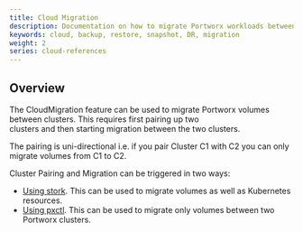```yaml
---
title: Cloud Migration
description: Documentation on how to migrate Portworx workloads between clusters
keywords: cloud, backup, restore, snapshot, DR, migration
weight: 2
series: cloud-references
---
```


## Overview
The CloudMigration feature can be used to migrate Portworx volumes between clusters. This requires first pairing up two     
clusters and then starting migration between the two clusters.

The pairing is uni-directional i.e. if you pair Cluster C1 with C2 you can only migrate volumes from C1 to C2.

Cluster Pairing and Migration can be triggered in two ways:

* [Using stork](/cloud-references/migration/migration-stork). This can be used to migrate volumes as well as Kubernetes resources.
* [Using pxctl](/cloud-references/migration/migration-pxctl). This can be used to migrate only volumes between two Portworx clusters.
